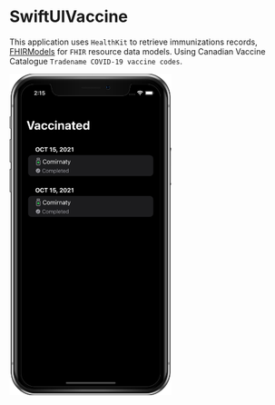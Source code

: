 # SwiftUIVaccine

This application uses `HealthKit` to retrieve immunizations records, [FHIRModels](https://github.com/apple/FHIRModels) for `FHIR` resource data models. Using Canadian Vaccine Catalogue `Tradename COVID-19 vaccine codes`.

<p align="left"><img src="1.png" width="285"/></p>